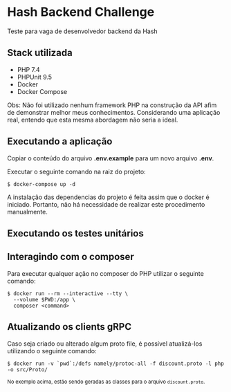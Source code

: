 # Hash Backend Challenge
Teste para vaga de desenvolvedor backend da Hash

## Stack utilizada
- PHP 7.4
- PHPUnit 9.5
- Docker
- Docker Compose

Obs: Não foi utilizado nenhum framework PHP na construção da API afim de demonstrar melhor meus conhecimentos. Considerando uma aplicação real, entendo que esta mesma abordagem não seria a ideal.

## Executando a aplicação
Copiar o conteúdo do arquivo **.env.example** para um novo arquivo **.env**.

Executar o seguinte comando na raiz do projeto:
```
$ docker-compose up -d
```

A instalação das dependencias do projeto é feita assim que o docker é iniciado. Portanto, não há necessidade de realizar este procedimento manualmente.

## Executando os testes unitários


## Interagindo com o composer
Para executar qualquer ação no composer do PHP utilizar o seguinte comando:
```
$ docker run --rm --interactive --tty \
  --volume $PWD:/app \
  composer <command>
```

## Atualizando os clients gRPC
Caso seja criado ou alterado algum proto file, é possível atualizá-los utilizando o seguinte comando:
```
$ docker run -v `pwd`:/defs namely/protoc-all -f discount.proto -l php -o src/Proto/
```
<small>No exemplo acima, estão sendo geradas as classes para o arquivo `discount.proto`</smal>.